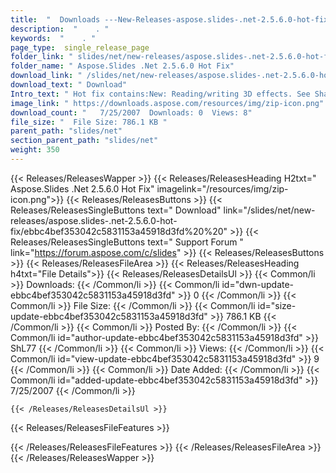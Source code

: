 ```yaml
---
title:  "  Downloads ---New-Releases-aspose.slides-.net-2.5.6.0-hot-fix . " 
description:  "    . " 
keywords:  "    . " 
page_type:  single_release_page
folder_link: " slides/net/new-releases/aspose.slides-.net-2.5.6.0-hot-fix/"
folder_name: " Aspose.Slides .Net 2.5.6.0 Hot Fix"
download_link: " /slides/net/new-releases/aspose.slides-.net-2.5.6.0-hot-fix/ebbc4bef353042c5831153a45918d3fd"
download_text: " Download"
Intro_text: " Hot fix contains:New: Reading/writing 3D effects. See Shape.ThreeDFormat propert..."
image_link: " https://downloads.aspose.com/resources/img/zip-icon.png"
download_count: "   7/25/2007  Downloads: 0  Views: 8"
file_size: "  File Size: 786.1 KB "
parent_path: "slides/net"
section_parent_path: "slides/net"
weight: 350 
---
```


{{< Releases/ReleasesWapper >}}
  {{< Releases/ReleasesHeading H2txt=" Aspose.Slides .Net 2.5.6.0 Hot Fix" imagelink="/resources/img/zip-icon.png">}}
  {{< Releases/ReleasesButtons >}}
    {{< Releases/ReleasesSingleButtons text=" Download" link="/slides/net/new-releases/aspose.slides-.net-2.5.6.0-hot-fix/ebbc4bef353042c5831153a45918d3fd%20%20" >}}
    {{< Releases/ReleasesSingleButtons text=" Support Forum " link="https://forum.aspose.com/c/slides" >}}
  {{< Releases/ReleasesButtons >}}
  {{< Releases/ReleasesFileArea >}}
    {{< Releases/ReleasesHeading h4txt="File Details">}}
    {{< Releases/ReleasesDetailsUl >}}
            {{< Common/li  >}} Downloads: {{< /Common/li >}} 
      {{< Common/li id="dwn-update-ebbc4bef353042c5831153a45918d3fd" >}} 0 {{< /Common/li >}} 
      {{< Common/li  >}} File Size: {{< /Common/li >}} 
      {{< Common/li id="size-update-ebbc4bef353042c5831153a45918d3fd" >}} 786.1 KB {{< /Common/li >}} 
      {{< Common/li  >}} Posted By: {{< /Common/li >}} 
      {{< Common/li id="author-update-ebbc4bef353042c5831153a45918d3fd" >}} ShL77 {{< /Common/li >}} 
      {{< Common/li  >}} Views: {{< /Common/li >}} 
      {{< Common/li id="view-update-ebbc4bef353042c5831153a45918d3fd" >}} 9 {{< /Common/li >}} 
      {{< Common/li  >}} Date Added: {{< /Common/li >}} 
      {{< Common/li id="added-update-ebbc4bef353042c5831153a45918d3fd" >}} 7/25/2007 {{< /Common/li >}} 

    {{< /Releases/ReleasesDetailsUl >}}

  {{< Releases/ReleasesFileFeatures >}}
      
  {{< /Releases/ReleasesFileFeatures >}}
 {{< /Releases/ReleasesFileArea >}}
{{< /Releases/ReleasesWapper >}}


